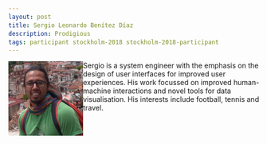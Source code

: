 ```yaml
---
layout: post
title: Sergio Leonardo Benítez Díaz
description: Prodigious
tags: participant stockholm-2018 stockholm-2018-participant
---
```

<img align="left" width="150" height="150" src="/assets/people/benitez-diaz_sergio_leonardo.jpg" alt="Sergio Leonardo Benítez Díaz"/>Sergio is a system engineer with the emphasis on the design of user interfaces for improved user experiences. His work focussed on improved human-machine interactions and novel tools for data visualisation. His interests include football, tennis and travel.  

<a href="https://github.com/suabochica" title="GitHub" target="_blank" rel="noopener">
  <i class="fa fa-github fa-2x" style="color:#4FB3A9"></i>
</a>